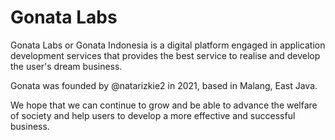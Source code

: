 # Gonata Labs

Gonata Labs or Gonata Indonesia is a digital platform engaged in application development services that provides the best service to realise and develop the user's dream business.

Gonata was founded by @natarizkie2 in 2021, based in Malang, East Java.

We hope that we can continue to grow and be able to advance the welfare of society and help users to develop a more effective and successful business.